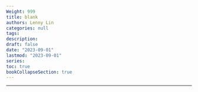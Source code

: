```yaml
---
Weight: 999
title: blank
authors: Lenny Lin
categories: null
tags: 
description: 
draft: false
date: "2023-09-01"
lastmod: "2023-09-01"
series:
toc: true
bookCollapseSection: true
---
```



<!--more-->

---




